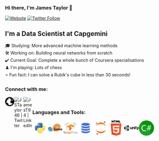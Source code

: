 ### Hi there, I'm James Taylor 👋

[![Website](https://img.shields.io/website?label=JamesTaylor.dev&style=for-the-badge&url=https%3A%2F%2Fjamestaylor.dev)](https://jamestaylor.dev)
[![Twitter Follow](https://img.shields.io/twitter/follow/JSTaylor46?color=1DA1F2&logo=twitter&style=for-the-badge)](https://twitter.com/intent/follow?original_referer=https%3A%2F%2Fgithub.com%2FJamesT94&screen_name=JSTaylor46)

## I'm a Data Scientist at Capgemini

🎓 Studying: More advanced machine learning methods  
🛠️ Working on: Building neural networks from scratch  
✔️ Current Goal: Complete a whole bunch of Coursera specialisations  
♟️ I'm playing: Lots of chess  
⭐ Fun fact: I can solve a Rubik's cube in less than 30 seconds!  

### Connect with me:

[<img align="left" alt="jamestaylor.dev" width="30px" src="https://raw.githubusercontent.com/iconic/open-iconic/master/svg/globe.svg" />][website]
[<img align="left" alt="JSTaylor46 | Twitter" width="30px" src="https://cdn.jsdelivr.net/npm/simple-icons@v3/icons/twitter.svg" />][twitter]
[<img align="left" alt="JamesT94 | LinkedIn" width="30px" src="https://cdn.jsdelivr.net/npm/simple-icons@v3/icons/linkedin.svg" />][linkedin]

<br />

### Languages and Tools:

<img align="left" alt="Python" width="50px" src="https://raw.githubusercontent.com/github/explore/80688e429a7d4ef2fca1e82350fe8e3517d3494d/topics/python/python.png" />

<img align="left" alt="scikit-learn" width="50px" src="https://raw.githubusercontent.com/github/explore/80688e429a7d4ef2fca1e82350fe8e3517d3494d/topics/scikit-learn/scikit-learn.png" />

<img align="left" alt="TensorFlow" width="50px" src="https://raw.githubusercontent.com/github/explore/80688e429a7d4ef2fca1e82350fe8e3517d3494d/topics/tensorflow/tensorflow.png" />

<img align="left" alt="SQL" width="50px" src="https://raw.githubusercontent.com/github/explore/80688e429a7d4ef2fca1e82350fe8e3517d3494d/topics/sql/sql.png" />

<img align="left" alt="Jupyter Notebook" width="50px" src="https://raw.githubusercontent.com/github/explore/80688e429a7d4ef2fca1e82350fe8e3517d3494d/topics/jupyter-notebook/jupyter-notebook.png" />

<img align="left" alt="HTML" width="50px" src="https://raw.githubusercontent.com/github/explore/80688e429a7d4ef2fca1e82350fe8e3517d3494d/topics/html/html.png" />

<img align="left" alt="Unity" width="50px" src="https://raw.githubusercontent.com/github/explore/80688e429a7d4ef2fca1e82350fe8e3517d3494d/topics/unity/unity.png" />

<img align="left" alt="C#" width="50px" src="https://raw.githubusercontent.com/github/explore/80688e429a7d4ef2fca1e82350fe8e3517d3494d/topics/csharp/csharp.png" />


<br />
<br />

[website]: https://jamestaylor.dev
[twitter]: https://twitter.com/JSTaylor46
[linkedin]: https://linkedin.com/in/jamesscotttaylor94/

